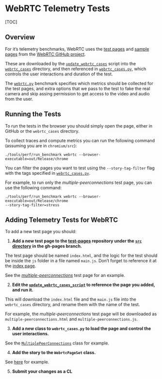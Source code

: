 # WebRTC Telemetry Tests

[TOC]

## Overview

For it’s telemetry benchmarks, WebRTC uses the
[test pages](https://webrtc.github.io/test-pages/) and
[sample pages](https://webrtc.github.io/samples/) from the
[WebRTC GitHub project](https://github.com/webrtc).

These are downloaded by the [`update_webrtc_cases`](https://chromium.googlesource.com/chromium/src/+/master/tools/perf/page_sets/update_webrtc_cases)
script into the [`webrtc_cases`](https://chromium.googlesource.com/chromium/src/+/master/tools/perf/page_sets/webrtc_cases/)
directory, and then referenced in [`webrtc_cases.py`](https://chromium.googlesource.com/chromium/src/+/master/tools/perf/page_sets/webrtc_cases.py),
which controls the user interactions and duration of the test.

The [`webrtc.py`](https://chromium.googlesource.com/chromium/src/+/master/tools/perf/benchmarks/webrtc.py)
benchmark specifies which metrics should be collected for the
test pages, and extra options that we pass to the test to fake the real camera
and skip assing permission to get access to the video and audio from the user.


## Running the Tests

To run the tests in the browser you should simply open the page, either in
GitHub or the `webrtc_cases` directory.

To collect traces and compute metrics you can run the following command
(assuming you are in `chromium/src`):
```
./tools/perf/run_benchmark webrtc --browser-executable=out/Release/chrome
```

You can filter the pages you want to test using the `--story-tag-filter` flag
with the tags specified in [`webrtc_cases.py`](https://chromium.googlesource.com/chromium/src/+/master/tools/perf/page_sets/webrtc_cases.py#127).

For example, to run only the *multiple-peerconnections* test page, you can use
the following command:
```
./tools/perf/run_benchmark webrtc --browser-executable=out/Release/chrome
--story-tag-filter=stress
```


## Adding Telemetry Tests for WebRTC

To add a new test page you should:

1. **Add a new test page to the
[test-pages](https://github.com/webrtc/test-pages) repository under the
[`src` directory](https://github.com/webrtc/test-pages/tree/gh-pages/src) in the
gh-pages branch.**

 The test page should be named `index.html`, and the logic for the test should
 be inside the `js` folder in a file named `main.js`. Don’t forget to reference
 it at the
 [index page](https://github.com/webrtc/test-pages/blob/gh-pages/index.html).

 See the *[multiple-peerconnections](https://github.com/webrtc/test-pages/tree/gh-pages/src/multiple-peerconnections)*
 test page for an example.

2. **Edit the [`update_webrtc_cases_script`](https://chromium.googlesource.com/chromium/src/+/master/tools/perf/page_sets/update_webrtc_cases#21)
to reference the page you added, and run it.**

 This will download the `index.html` file and the `main.js` file into the
 `webrtc_cases` directory, and rename them with the name of the test.

 For example, the *multiple-peerconnections* test page will be downloaded as
 `multiple-peerconnections.html` and `multiple-peerconnections.js`.

3. **Add a new class to `webrtc_cases.py` to load the page and control the user
interactions.**

 See the [`MultiplePeerConnections`](https://chromium.googlesource.com/chromium/src/+/master/tools/perf/page_sets/webrtc_cases.py#101)
 class for example.

4. **Add the story to the `WebrtcPageSet` class.**

 See [here](https://chromium.googlesource.com/chromium/src/+/master/tools/perf/page_sets/webrtc_cases.py#127)
 for example.

5. **Submit your changes as a CL**
